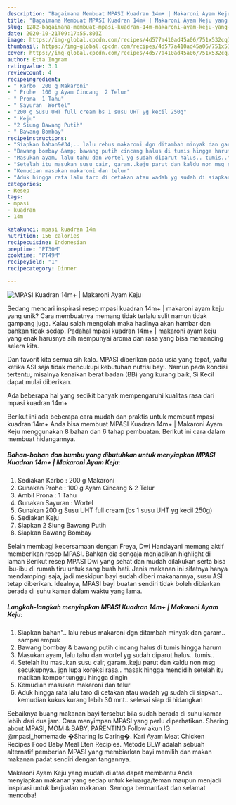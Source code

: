 ```yaml
---
description: "Bagaimana Membuat MPASI Kuadran 14m+ | Makaroni Ayam Keju yang Lezat Sekali"
title: "Bagaimana Membuat MPASI Kuadran 14m+ | Makaroni Ayam Keju yang Lezat Sekali"
slug: 1282-bagaimana-membuat-mpasi-kuadran-14m-makaroni-ayam-keju-yang-lezat-sekali
date: 2020-10-21T09:17:55.803Z
image: https://img-global.cpcdn.com/recipes/4d577a410ad45a06/751x532cq70/mpasi-kuadran-14m-makaroni-ayam-keju-foto-resep-utama.jpg
thumbnail: https://img-global.cpcdn.com/recipes/4d577a410ad45a06/751x532cq70/mpasi-kuadran-14m-makaroni-ayam-keju-foto-resep-utama.jpg
cover: https://img-global.cpcdn.com/recipes/4d577a410ad45a06/751x532cq70/mpasi-kuadran-14m-makaroni-ayam-keju-foto-resep-utama.jpg
author: Etta Ingram
ratingvalue: 3.1
reviewcount: 4
recipeingredient:
- " Karbo  200 g Makaroni"
- " Prohe  100 g Ayam Cincang  2 Telur"
- " Prona  1 Tahu"
- " Sayuran  Wortel"
- "200 g Susu UHT full cream bs 1 susu UHT yg kecil 250g"
- " Keju"
- "2 Siung Bawang Putih"
- " Bawang Bombay"
recipeinstructions:
- "Siapkan bahan&#34;.. lalu rebus makaroni dgn ditambah minyak dan garam.. sampai empuk"
- "Bawang bombay &amp; bawang putih cincang halus di tumis hingga harum"
- "Masukan ayam, lalu tahu dan wortel yg sudah diparut halus.. tumis.."
- "Setelah itu masukan susu cair, garam..keju parut dan kaldu non msg secukupnya.. jgn lupa koreksi rasa.. masak hingga mendidih setelah itu matikan kompor tunggu hingga dingin"
- "Kemudian masukan makaroni dan telur"
- "Aduk hingga rata lalu taro di cetakan atau wadah yg sudah di siapkan.. kemudian kukus kurang lebih 30 mnt.. selesai siap di hidangkan"
categories:
- Resep
tags:
- mpasi
- kuadran
- 14m

katakunci: mpasi kuadran 14m 
nutrition: 156 calories
recipecuisine: Indonesian
preptime: "PT30M"
cooktime: "PT49M"
recipeyield: "1"
recipecategory: Dinner

---
```



![MPASI Kuadran 14m+ | Makaroni Ayam Keju](https://img-global.cpcdn.com/recipes/4d577a410ad45a06/751x532cq70/mpasi-kuadran-14m-makaroni-ayam-keju-foto-resep-utama.jpg)

Sedang mencari inspirasi resep mpasi kuadran 14m+ | makaroni ayam keju yang unik? Cara membuatnya memang tidak terlalu sulit namun tidak gampang juga. Kalau salah mengolah maka hasilnya akan hambar dan bahkan tidak sedap. Padahal mpasi kuadran 14m+ | makaroni ayam keju yang enak harusnya sih mempunyai aroma dan rasa yang bisa memancing selera kita.

Dan favorit kita semua sih kalo. MPASI diberikan pada usia yang tepat, yaitu ketika ASI saja tidak mencukupi kebutuhan nutrisi bayi. Namun pada kondisi tertentu, misalnya kenaikan berat badan (BB) yang kurang baik, Si Kecil dapat mulai diberikan.

Ada beberapa hal yang sedikit banyak mempengaruhi kualitas rasa dari mpasi kuadran 14m+ 

Berikut ini ada beberapa cara mudah dan praktis untuk membuat mpasi kuadran 14m+  Anda bisa membuat MPASI Kuadran 14m+ | Makaroni Ayam Keju menggunakan 8 bahan dan 6 tahap pembuatan. Berikut ini cara dalam membuat hidangannya.

<!--inarticleads1-->

##### Bahan-bahan dan bumbu yang dibutuhkan untuk menyiapkan MPASI Kuadran 14m+ | Makaroni Ayam Keju:

1. Sediakan  Karbo : 200 g Makaroni
1. Gunakan  Prohe : 100 g Ayam Cincang &amp; 2 Telur
1. Ambil  Prona : 1 Tahu
1. Gunakan  Sayuran : Wortel
1. Gunakan 200 g Susu UHT full cream (bs 1 susu UHT yg kecil 250g)
1. Sediakan  Keju
1. Siapkan 2 Siung Bawang Putih
1. Siapkan  Bawang Bombay


Selain membagi kebersamaan dengan Freya, Dwi Handayani memang aktif memberikan resep MPASI. Bahkan dia sengaja menjadikan highlight di laman Berikut resep MPASI Dwi yang sehat dan mudah dilakukan serta bisa ibu-ibu di rumah tiru untuk sang buah hati. Jenis makanan ini sifatnya hanya mendampingi saja, jadi meskipun bayi sudah diberi makanannya, susu ASI tetap diberikan. Idealnya, MPASI bayi buatan sendiri tidak boleh dibiarkan berada di suhu kamar dalam waktu yang lama. 

<!--inarticleads2-->

##### Langkah-langkah menyiapkan MPASI Kuadran 14m+ | Makaroni Ayam Keju:

1. Siapkan bahan&#34;.. lalu rebus makaroni dgn ditambah minyak dan garam.. sampai empuk
1. Bawang bombay &amp; bawang putih cincang halus di tumis hingga harum
1. Masukan ayam, lalu tahu dan wortel yg sudah diparut halus.. tumis..
1. Setelah itu masukan susu cair, garam..keju parut dan kaldu non msg secukupnya.. jgn lupa koreksi rasa.. masak hingga mendidih setelah itu matikan kompor tunggu hingga dingin
1. Kemudian masukan makaroni dan telur
1. Aduk hingga rata lalu taro di cetakan atau wadah yg sudah di siapkan.. kemudian kukus kurang lebih 30 mnt.. selesai siap di hidangkan


Sebaiknya buang makanan bayi tersebut bila sudah berada di suhu kamar lebih dari dua jam. Cara menyimpan MPASI yang perlu diperhatikan. Sharing about MPASI, MOM &amp; BABY, PARENTING Follow akun IG @mpasi_homemade �Sharing Is Caring�. Kari Ayam Meat Chicken Recipes Food Baby Meal Eten Recipies. Metode BLW adalah sebuah alternatif pemberian MPASI yang membiarkan bayi memilih dan makan makanan padat sendiri dengan tangannya. 

 Makaroni Ayam Keju yang mudah di atas dapat membantu Anda menyiapkan makanan yang sedap untuk keluarga/teman maupun menjadi inspirasi untuk berjualan makanan. Semoga bermanfaat dan selamat mencoba!
